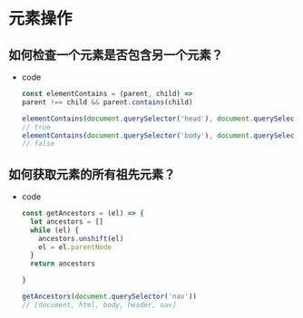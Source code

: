 # 元素操作

## 如何检查一个元素是否包含另一个元素？

+ code

  ```js
  const elementContains = (parent, child) =>
  parent !== child && parent.contains(child)

  elementContains(document.querySelector('head'), document.querySelector('title'))
  // true
  elementContains(document.querySelector('body'), document.querySelector('body'))
  // false
  ```

## 如何获取元素的所有祖先元素？

+ code

  ```js
  const getAncestors = (el) => {
    let ancestors = []
    while (el) {
      ancestors.unshift(el)
      el = el.parentNode
    }
    return ancestors

  }

  getAncestors(document.querySelector('nav'))
  // [document, html, body, header, nav]
  ```
